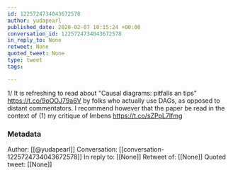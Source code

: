 ```yaml
---
id: 1225724734043672578
author: yudapearl
published_date: 2020-02-07 10:15:24 +00:00
conversation_id: 1225724734043672578
in_reply_to: None
retweet: None
quoted_tweet: None
type: tweet
tags:

---
```


1/ It is refreshing to read about "Causal diagrams: pitfalls
an tips" https://t.co/9oOOJ79a6V
by folks who actually use DAGs, as opposed to
distant commentators. I recommend however that the paper be read in the context of
(1) my critique of Imbens https://t.co/sZPpL7Ifmg

### Metadata

Author: [[@yudapearl]]
Conversation: [[conversation-1225724734043672578]]
In reply to: [[None]]
Retweet of: [[None]]
Quoted tweet: [[None]]
